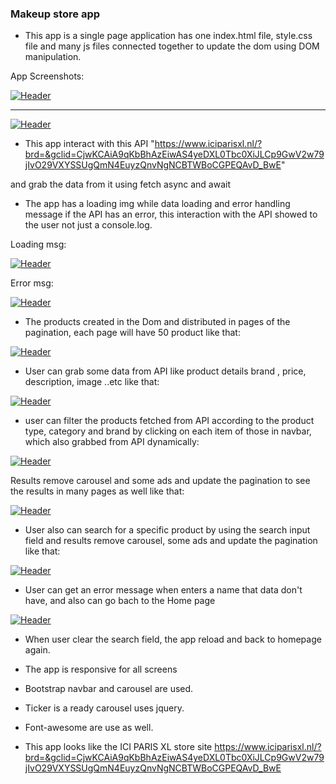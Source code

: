 ### Makeup store app

- This app is a single page application has one index.html file, style.css file and many js files connected together to update the dom using DOM manipulation.

App Screenshots:

[![Header](https://res.cloudinary.com/hapiii/image/upload/v1667943475/HYF/api-project/fh4gpibqwimbpjd2bc8b.png)](https://some-url.dev/)

*** 
[![Header](https://res.cloudinary.com/hapiii/image/upload/v1667943472/HYF/api-project/u97ku39it7nlkqww0ejq.png)](https://some-url.dev/)



- This app interact with this API "https://www.iciparisxl.nl/?brd=&gclid=CjwKCAiA9qKbBhAzEiwAS4yeDXL0Tbc0XiJLCp9GwV2w79jIvO29VXYSSUgQmN4EuyzQnvNgNCBTWBoCGPEQAvD_BwE"

and grab the data from it using fetch async and await

- The app has a loading img while data loading and error handling message if the API has an error, this interaction with the API showed to the user not just a console.log.

Loading msg:

[![Header](https://res.cloudinary.com/hapiii/image/upload/v1667946564/HYF/api-project/wixwqh2g1brluhhyk0ur.jpg)](https://some-url.dev/)

Error msg:

[![Header](https://res.cloudinary.com/hapiii/image/upload/v1667946714/HYF/api-project/e6zrzu0vkgyuflrjiocd.jpg)](https://some-url.dev/)


- The products created in the Dom and distributed in pages of the pagination, each page will have 50 product
like that:

[![Header](https://res.cloudinary.com/hapiii/image/upload/v1667942118/HYF/api-project/emujo66oudrscyoq1sbm.png)](https://some-url.dev/)  


- User can grab some data from API like product details brand , price, description, image ..etc like that:

[![Header](https://res.cloudinary.com/hapiii/image/upload/v1667942127/HYF/api-project/djf7b8lb05s9btzbjomu.png)](https://some-url.dev/)


- user can filter the products fetched from API according to the product type, category and brand by clicking on each item of those in navbar, which also grabbed from API dynamically:

[![Header](https://res.cloudinary.com/hapiii/image/upload/v1667942306/HYF/api-project/xij1rjgxabccyljmtwmt.jpg)](https://some-url.dev/)


Results remove carousel and some ads and update the pagination to see the results in many pages as well like that:

[![Header](https://res.cloudinary.com/hapiii/image/upload/v1667942532/HYF/api-project/wth4mq03nk5qaxbeu4xf.jpg)](https://some-url.dev/)


- User also can search for a specific product by using the search input field and results remove carousel, some ads and update the pagination like that:

[![Header](https://res.cloudinary.com/hapiii/image/upload/v1667942842/HYF/api-project/flyip4mh1cmywkgysxyi.jpg)](https://some-url.dev/)

- User can get an error message when enters a name that data don't have, and also can go bach to the Home page

[![Header](https://res.cloudinary.com/hapiii/image/upload/v1667943029/HYF/api-project/weqcvatvsdulu13vqxkt.jpg)](https://some-url.dev/)

- When user clear the search field, the app reload and back to homepage again. 

- The app is responsive for all screens

- Bootstrap navbar and carousel are used.
- Ticker is a ready carousel uses jquery.
- Font-awesome are use as well.

- This app looks like the   ICI PARIS XL store site
https://www.iciparisxl.nl/?brd=&gclid=CjwKCAiA9qKbBhAzEiwAS4yeDXL0Tbc0XiJLCp9GwV2w79jIvO29VXYSSUgQmN4EuyzQnvNgNCBTWBoCGPEQAvD_BwE


